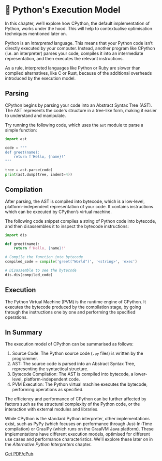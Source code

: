 # 🐍 Python's Execution Model

In this chapter, we’ll explore how CPython, the default implementation of Python, works under the hood. This will help to contextualise optimisation techniques mentioned later on. 

Python is an *interpreted* language. This means that your Python code isn’t directly executed by your computer. Instead, another program like CPython (i.e. an interpreter) parses your code, compiles it into an intermediate representation, and then executes the relevant instructions. 

As a rule, interpreted languages like Python or Ruby are slower than compiled alternatives, like C or Rust, because of the additional overheads introduced by the execution model.

## Parsing

CPython begins by parsing your code into an Abstract Syntax Tree (AST). The AST represents the code's structure in a tree-like form, making it easier to understand and manipulate.

Try running the following code, which uses the `ast` module to parse a simple function:

```python
import ast

code = """
def greet(name):
    return f'Hello, {name}!'
"""

tree = ast.parse(code)
print(ast.dump(tree, indent=4))
```

## Compilation

After parsing, the AST is compiled into bytecode, which is a low-level, platform-independent representation of your code. It contains instructions which can be executed by CPython’s virtual machine.

The following code snippet compiles a string of Python code into bytecode, and then disassembles it to inspect the bytecode instructions:

```python
import dis

def greet(name):
    return f'Hello, {name}!'

# Compile the function into bytecode
compiled_code = compile('greet("World")', '<string>', 'exec')

# Disassemble to see the bytecode
dis.dis(compiled_code)
```

## Execution

The Python Virtual Machine (PVM) is the runtime engine of CPython. It executes the bytecode produced by the compilation stage, by going through the instructions one by one and performing the specified operations.

## In Summary

The execution model of CPython can be summarised as follows:

1. Source Code: The Python source code (`.py` files) is written by the programmer.
2. AST: The source code is parsed into an Abstract Syntax Tree, representing the syntactical structure.
3. Bytecode Compilation: The AST is compiled into bytecode, a lower-level, platform-independent code.
4. PVM Execution: The Python virtual machine executes the bytecode, performing operations as specified.

The efficiency and performance of CPython can be further affected by factors such as the structural complexity of the Python code, or the interaction with external modules and libraries.

While CPython is the standard Python interpreter, other implementations exist, such as PyPy (which focuses on performance through Just-In-Time compilation) or GraalPy (which runs on the GraalVM Java platform). These implementations have different execution models, optimised for different use cases and performance characteristics. We'll explore these later on in the *Alternative Python Interpreters* chapter.



[Get PDF/ePub](https://makepythonfaster.gumroad.com/l/get)
